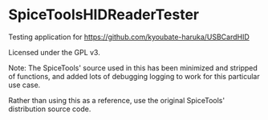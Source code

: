 # SpiceToolsHIDReaderTester
Testing application for https://github.com/kyoubate-haruka/USBCardHID

Licensed under the GPL v3.

Note: The SpiceTools' source used in this has been minimized and stripped of functions, and added lots of debugging logging to work for this particular use case.

Rather than using this as a reference, use the original SpiceTools' distribution source code.
